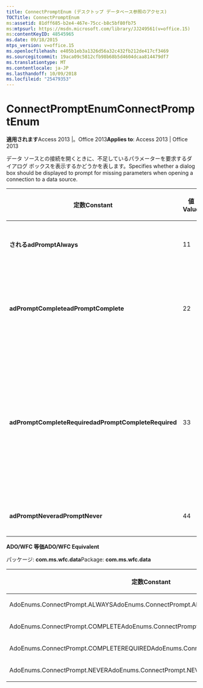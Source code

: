 ```yaml
---
title: ConnectPromptEnum (デスクトップ データベース参照のアクセス)
TOCTitle: ConnectPromptEnum
ms:assetid: 81dff685-b2e4-467e-75cc-b8c5bf80fb75
ms:mtpsurl: https://msdn.microsoft.com/library/JJ249561(v=office.15)
ms:contentKeyID: 48545965
ms.date: 09/18/2015
mtps_version: v=office.15
ms.openlocfilehash: e405b1eb3a1326d56a32c432fb212de417cf3469
ms.sourcegitcommit: 19aca09c5812cfb98b68b5d4604dcaa814479df7
ms.translationtype: MT
ms.contentlocale: ja-JP
ms.lasthandoff: 10/09/2018
ms.locfileid: "25479353"
---
```

# <a name="connectpromptenum"></a><span data-ttu-id="db5e7-102">ConnectPromptEnum</span><span class="sxs-lookup"><span data-stu-id="db5e7-102">ConnectPromptEnum</span></span>


<span data-ttu-id="db5e7-103">**適用されます**Access 2013 |。Office 2013</span><span class="sxs-lookup"><span data-stu-id="db5e7-103">**Applies to**: Access 2013 | Office 2013</span></span>

<span data-ttu-id="db5e7-104">データ ソースとの接続を開くときに、不足しているパラメーターを要求するダイアログ ボックスを表示するかどうかを表します。</span><span class="sxs-lookup"><span data-stu-id="db5e7-104">Specifies whether a dialog box should be displayed to prompt for missing parameters when opening a connection to a data source.</span></span>

<table>
<colgroup>
<col style="width: 33%" />
<col style="width: 33%" />
<col style="width: 33%" />
</colgroup>
<thead>
<tr class="header">
<th><p><span data-ttu-id="db5e7-105">定数</span><span class="sxs-lookup"><span data-stu-id="db5e7-105">Constant</span></span></p></th>
<th><p><span data-ttu-id="db5e7-106">値</span><span class="sxs-lookup"><span data-stu-id="db5e7-106">Value</span></span></p></th>
<th><p><span data-ttu-id="db5e7-107">説明</span><span class="sxs-lookup"><span data-stu-id="db5e7-107">Description</span></span></p></th>
</tr>
</thead>
<tbody>
<tr class="odd">
<td><p><span data-ttu-id="db5e7-108"><strong>される</strong></span><span class="sxs-lookup"><span data-stu-id="db5e7-108"><strong>adPromptAlways</strong></span></span></p></td>
<td><p><span data-ttu-id="db5e7-109">1</span><span class="sxs-lookup"><span data-stu-id="db5e7-109">1</span></span></p></td>
<td><p><span data-ttu-id="db5e7-110">常に要求します。</span><span class="sxs-lookup"><span data-stu-id="db5e7-110">Prompts always.</span></span></p></td>
</tr>
<tr class="even">
<td><p><span data-ttu-id="db5e7-111"><strong>adPromptComplete</strong></span><span class="sxs-lookup"><span data-stu-id="db5e7-111"><strong>adPromptComplete</strong></span></span></p></td>
<td><p><span data-ttu-id="db5e7-112">2</span><span class="sxs-lookup"><span data-stu-id="db5e7-112">2</span></span></p></td>
<td><p><span data-ttu-id="db5e7-113">さらに情報が必要な場合に要求します。</span><span class="sxs-lookup"><span data-stu-id="db5e7-113">Prompts if more information is required.</span></span></p></td>
</tr>
<tr class="odd">
<td><p><span data-ttu-id="db5e7-114"><strong>adPromptCompleteRequired</strong></span><span class="sxs-lookup"><span data-stu-id="db5e7-114"><strong>adPromptCompleteRequired</strong></span></span></p></td>
<td><p><span data-ttu-id="db5e7-115">3</span><span class="sxs-lookup"><span data-stu-id="db5e7-115">3</span></span></p></td>
<td><p><span data-ttu-id="db5e7-116">さらに情報が必要だが、任意のパラメーターが禁止されている場合に要求します。</span><span class="sxs-lookup"><span data-stu-id="db5e7-116">Prompts if more information is required but optional parameters are not allowed.</span></span></p></td>
</tr>
<tr class="even">
<td><p><span data-ttu-id="db5e7-117"><strong>adPromptNever</strong></span><span class="sxs-lookup"><span data-stu-id="db5e7-117"><strong>adPromptNever</strong></span></span></p></td>
<td><p><span data-ttu-id="db5e7-118">4</span><span class="sxs-lookup"><span data-stu-id="db5e7-118">4</span></span></p></td>
<td><p><span data-ttu-id="db5e7-119">要求しません。</span><span class="sxs-lookup"><span data-stu-id="db5e7-119">Never prompts.</span></span></p></td>
</tr>
</tbody>
</table>


<span data-ttu-id="db5e7-120">**ADO/WFC 等価**</span><span class="sxs-lookup"><span data-stu-id="db5e7-120">**ADO/WFC Equivalent**</span></span>

<span data-ttu-id="db5e7-121">パッケージ: **com.ms.wfc.data**</span><span class="sxs-lookup"><span data-stu-id="db5e7-121">Package: **com.ms.wfc.data**</span></span>

<table>
<colgroup>
<col style="width: 100%" />
</colgroup>
<thead>
<tr class="header">
<th><p><span data-ttu-id="db5e7-122">定数</span><span class="sxs-lookup"><span data-stu-id="db5e7-122">Constant</span></span></p></th>
</tr>
</thead>
<tbody>
<tr class="odd">
<td><p><span data-ttu-id="db5e7-123">AdoEnums.ConnectPrompt.ALWAYS</span><span class="sxs-lookup"><span data-stu-id="db5e7-123">AdoEnums.ConnectPrompt.ALWAYS</span></span></p></td>
</tr>
<tr class="even">
<td><p><span data-ttu-id="db5e7-124">AdoEnums.ConnectPrompt.COMPLETE</span><span class="sxs-lookup"><span data-stu-id="db5e7-124">AdoEnums.ConnectPrompt.COMPLETE</span></span></p></td>
</tr>
<tr class="odd">
<td><p><span data-ttu-id="db5e7-125">AdoEnums.ConnectPrompt.COMPLETEREQUIRED</span><span class="sxs-lookup"><span data-stu-id="db5e7-125">AdoEnums.ConnectPrompt.COMPLETEREQUIRED</span></span></p></td>
</tr>
<tr class="even">
<td><p><span data-ttu-id="db5e7-126">AdoEnums.ConnectPrompt.NEVER</span><span class="sxs-lookup"><span data-stu-id="db5e7-126">AdoEnums.ConnectPrompt.NEVER</span></span></p></td>
</tr>
</tbody>
</table>

